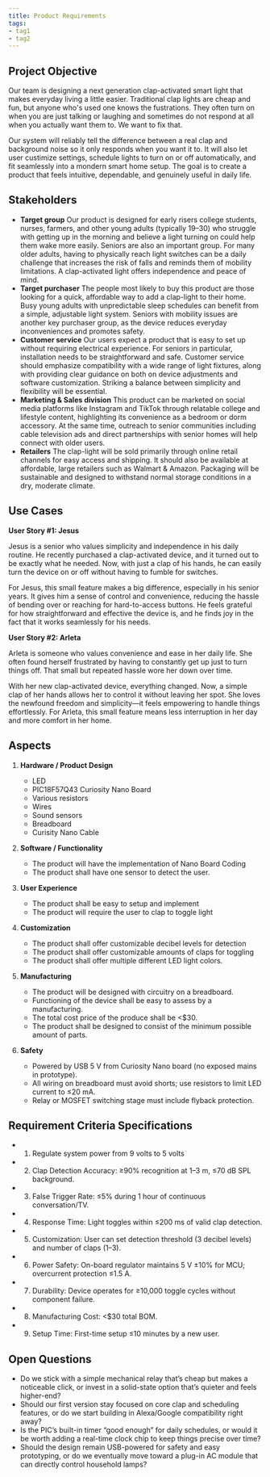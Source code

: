 ```yaml
---
title: Product Requirements
tags:
- tag1
- tag2
---
```


## Project Objective

Our team is designing a next generation clap-activated smart light that makes everyday living a little easier. Traditional clap lights are cheap and fun, but anyone who's used one knows the fustrations. They often turn on when you are just talking or laughing and sometimes do not respond at all when you actually want them to. We want to fix that.

Our system will reliably tell the difference between a real clap and background noise so it only responds when you want it to. It will also let user custimize settings, schedule lights to turn on or off automatically, and fit seamlessly into a mondern smart home setup. The goal is to create a product that feels intuitive, dependable, and genuinely useful in daily life.

## Stakeholders

- **Target group** Our product is designed for early risers college students, nurses, farmers, and other young adults (typically 19–30) who struggle with getting up in the morning and believe a light turning on could help them wake more easily. Seniors are also an important group. For many older adults, having to physically reach light switches can be a daily challenge that increases the risk of falls and reminds them of mobility limitations. A clap-activated light offers independence and peace of mind.
- **Target purchaser** The people most likely to buy this product are those looking for a quick, affordable way to add a clap-light to their home. Busy young adults with unpredictable sleep schedules can benefit from a simple, adjustable light system. Seniors with mobility issues are another key purchaser group, as the device reduces everyday inconveniences and promotes safety.
- **Customer service** Our users expect a product that is easy to set up without requiring electrical experience. For seniors in particular, installation needs to be straightforward and safe. Customer service should emphasize compatibility with a wide range of light fixtures, along with providing clear guidance on both on device adjustments and software customization. Striking a balance between simplicity and flexibility will be essential.
- **Marketing & Sales division** This product can be marketed on social media platforms like Instagram and TikTok through relatable college and lifestyle content, highlighting its convenience as a bedroom or dorm accessory. At the same time, outreach to senior communities including cable television ads and direct partnerships with senior homes will help connect with older users.
- **Retailers** The clap-light will be sold primarily through online retail channels for easy access and shipping. It should also be available at affordable, large retailers such as Walmart & Amazon. Packaging will be sustainable and designed to withstand normal storage conditions in a dry, moderate climate.


## Use Cases

**User Story #1: Jesus**

Jesus is a senior who values simplicity and independence in his daily routine. He recently purchased a clap-activated device, and it turned out to be exactly what he needed. Now, with just a clap of his hands, he can easily turn the device on or off without having to fumble for switches.

For Jesus, this small feature makes a big difference, especially in his senior years. It gives him a sense of control and convenience, reducing the hassle of bending over or reaching for hard-to-access buttons. He feels grateful for how straightforward and effective the device is, and he finds joy in the fact that it works seamlessly for his needs.

**User Story #2: Arleta**

Arleta is someone who values convenience and ease in her daily life. She often found herself frustrated by having to constantly get up just to turn things off. That small but repeated hassle wore her down over time.

With her new clap-activated device, everything changed. Now, a simple clap of her hands allows her to control it without leaving her spot. She loves the newfound freedom and simplicity—it feels empowering to handle things effortlessly. For Arleta, this small feature means less interruption in her day and more comfort in her home.

## Aspects

1. **Hardware / Product Design**
      * LED
      * PIC18F57Q43 Curiosity Nano Board
      * Various resistors
      * Wires
      * Sound sensors
      * Breadboard
      * Curisity Nano Cable
 
2. **Software / Functionality**
      * The product will have the implementation of Nano Board Coding
      * The product shall have one sensor to detect the user.

3. **User Experience**
      * The product shall be easy to setup and implement
      * The product will require the user to clap to toggle light

4. **Customization**
      * The product shall offer customizable decibel levels for detection
      * The product shall offer customizable amounts of claps for toggling
      * The product shall offer multiple different LED light colors.

5. **Manufacturing**
      * The product will be designed with circuitry on a breadboard.
      * Functioning of the device shall be easy to assess by a manufacturing.
      * The total cost price of the produce shall be <$30.
      * The product shall be designed to consist of the minimum possible amount of parts.


6. **Safety**
      * Powered by USB 5 V from Curiosity Nano board (no exposed mains in prototype).
      * All wiring on breadboard must avoid shorts; use resistors to limit LED current to ≤20 mA.
      * Relay or MOSFET switching stage must include flyback protection.

## Requirement Criteria Specifications

* 1. Regulate system power from 9 volts to 5 volts
* 2. Clap Detection Accuracy: ≥90% recognition at 1–3 m, ≤70 dB SPL background.
* 3. False Trigger Rate: ≤5% during 1 hour of continuous conversation/TV.
* 4. Response Time: Light toggles within ≤200 ms of valid clap detection.
* 5. Customization: User can set detection threshold (3 decibel levels) and number of claps (1–3).
* 6. Power Safety: On-board regulator maintains 5 V ±10% for MCU; overcurrent protection ≤1.5 A.
* 7. Durability: Device operates for ≥10,000 toggle cycles without component failure.
* 8. Manufacturing Cost: <$30 total BOM.
* 9. Setup Time: First-time setup ≤10 minutes by a new user.

## Open Questions

* Do we stick with a simple mechanical relay that’s cheap but makes a noticeable click, or invest in a solid-state option that’s quieter and feels higher-end?
* Should our first version stay focused on core clap and scheduling features, or do we start building in Alexa/Google compatibility right away?
* Is the PIC’s built-in timer “good enough” for daily schedules, or would it be worth adding a real-time clock chip to keep things precise over time?
* Should the design remain USB-powered for safety and easy prototyping, or do we eventually move toward a plug-in AC module that can directly control household lamps?